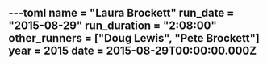 ---toml
name = "Laura Brockett"
run_date = "2015-08-29"
run_duration = "2:08:00"
other_runners = ["Doug Lewis", "Pete Brockett"]
year = 2015
date = 2015-08-29T00:00:00.000Z
---


